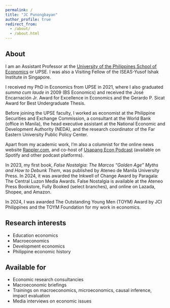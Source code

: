 ```yaml
---
permalink: /
title: "JC Punongbayan"
author_profile: true
redirect_from: 
  - /about/
  - /about.html
---
```


About
------
I am an Assistant Professor at the [University of the Philippines School of Economics](https://econ.upd.edu.ph/) or UPSE. I was also a Visiting Fellow of the ISEAS-Yusof Ishak Institute in Singapore.

I received my PhD in Economics from UPSE in 2021, where I also graduated _summa cum laude_ in 2009 (BS Economics) and received the José Encarnación Jr. Award for Excellence in Economics and the Gerardo P. Sicat Award for Best Undergraduate Thesis.

Before joining the UPSE faculty, I worked as economist at the Philippine Securities and Exchange Commission, a consultant at the World Bank (office in Manila), the head executive assistant at the National Economic and Development Authority (NEDA), and the research coordinator of the Far Eastern University Public Policy Center. 

Apart from my academic work, I’m also a columnist for the online news website [Rappler.com](rappler.com), and co-host of [Usapang Econ Podcast](https://open.spotify.com/show/6VAeMjXF8fsY27u6hDLR1C?si=e3fe68f1e1b1424a) (available on Spotify and other podcast platforms).

In 2023, my first book, _False Nostalgia: The Marcos “Golden Age” Myths and How to Debunk Them_, was published by Ateneo de Manila University Press. In 2024, it was awarded the Inkwell of Change Award by Paragala: The Central Luzon Media Awards. False Nostalgia is available at the Ateneo Press Bookstore, Fully Booked (select branches), and online on Lazada, Shopee, and Amazon.

In 2024, I was awarded The Outstanding Young Men (TOYM) Award by JCI Philippines and the TOYM Foundation for my work in economics.

Research interests
------
* Education economics
* Macroeconomics
* Development economics
* Philippine economic history

Available for
------
* Economic research consultancies
* Macroeconomic briefings
* Trainings on macroeconomics, microeconomics, causal inference, impact evaluation
* Media interviews on economic issues